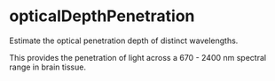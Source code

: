 # opticalDepthPenetration
Estimate the optical penetration depth of distinct wavelengths.

This provides the penetration of light across a 670 - 2400 nm spectral range in brain tissue.  
